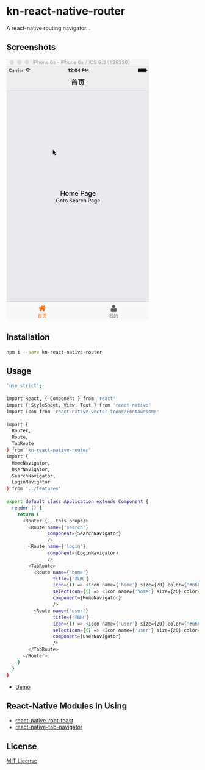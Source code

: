 # kn-react-native-router

A react-native routing navigator...

## Screenshots

![demo](./KNRouter.gif)

## Installation

```bash
npm i --save kn-react-native-router
```

## Usage

```bash
'use strict';

import React, { Component } from 'react'
import { StyleSheet, View, Text } from 'react-native'
import Icon from 'react-native-vector-icons/FontAwesome'

import {
  Router,
  Route,
  TabRoute
} from 'kn-react-native-router'
import {
  HomeNavigator,
  UserNavigator,
  SearchNavigator,
  LoginNavigator
} from '../features'

export default class Application extends Component {
  render () {
    return (
      <Router {...this.props}>
        <Route name={'search'}
               component={SearchNavigator}
               />
        <Route name={'login'}
               component={LoginNavigator}
               />
        <TabRoute>
          <Route name={'home'} 
                 title={'首页'}
                 icon={() => <Icon name={'home'} size={20} color={'#666'} />}
                 selectIcon={() => <Icon name={'home'} size={20} color={'#f60'} />} 
                 component={HomeNavigator}
                 />
          <Route name={'user'} 
                 title={'我的'}
                 icon={() => <Icon name={'user'} size={20} color={'#666'} />}
                 selectIcon={() => <Icon name={'user'} size={20} color={'#f60'} />} 
                 component={UserNavigator}
                 />
        </TabRoute>
      </Router>
    )
  }
}
```

* [Demo](./example/KNRouter)

## React-Native Modules In Using

* [react-native-root-toast](https://github.com/magicismight/react-native-root-toast)
* [react-native-tab-navigator](https://github.com/exponentjs/react-native-tab-navigator)

## License

[MIT License](http://en.wikipedia.org/wiki/MIT_License)